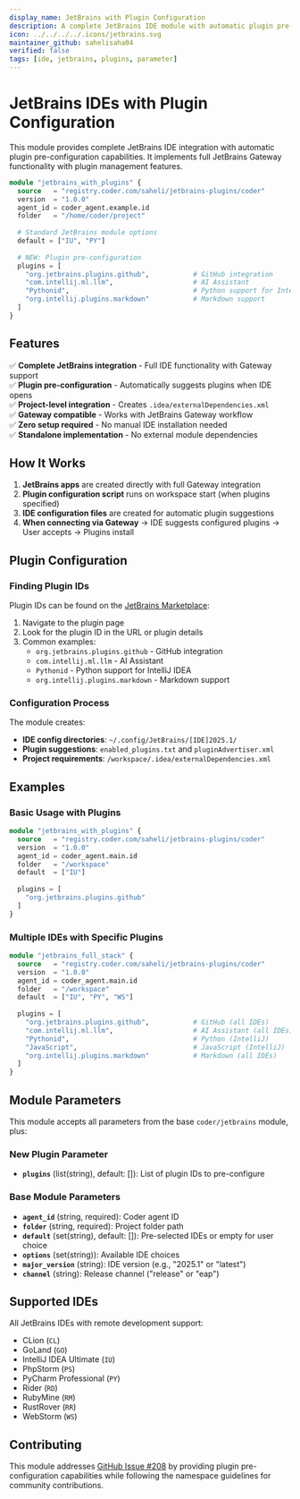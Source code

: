 ```yaml
---
display_name: JetBrains with Plugin Configuration
description: A complete JetBrains IDE module with automatic plugin pre-configuration for workspaces.
icon: ../../../../.icons/jetbrains.svg
maintainer_github: sahelisaha04
verified: false
tags: [ide, jetbrains, plugins, parameter]
---
```


# JetBrains IDEs with Plugin Configuration

This module provides complete JetBrains IDE integration with automatic plugin pre-configuration capabilities. It implements full JetBrains Gateway functionality with plugin management features.

```tf
module "jetbrains_with_plugins" {
  source   = "registry.coder.com/saheli/jetbrains-plugins/coder"
  version  = "1.0.0"
  agent_id = coder_agent.example.id
  folder   = "/home/coder/project"
  
  # Standard JetBrains module options
  default = ["IU", "PY"]
  
  # NEW: Plugin pre-configuration
  plugins = [
    "org.jetbrains.plugins.github",           # GitHub integration
    "com.intellij.ml.llm",                    # AI Assistant
    "Pythonid",                               # Python support for IntelliJ
    "org.intellij.plugins.markdown"           # Markdown support
  ]
}
```

## Features

✅ **Complete JetBrains integration** - Full IDE functionality with Gateway support  
✅ **Plugin pre-configuration** - Automatically suggests plugins when IDE opens  
✅ **Project-level integration** - Creates `.idea/externalDependencies.xml`  
✅ **Gateway compatible** - Works with JetBrains Gateway workflow  
✅ **Zero setup required** - No manual IDE installation needed  
✅ **Standalone implementation** - No external module dependencies

## How It Works

1. **JetBrains apps** are created directly with full Gateway integration
2. **Plugin configuration script** runs on workspace start (when plugins specified)
3. **IDE configuration files** are created for automatic plugin suggestions
4. **When connecting via Gateway** → IDE suggests configured plugins → User accepts → Plugins install

## Plugin Configuration

### Finding Plugin IDs

Plugin IDs can be found on the [JetBrains Marketplace](https://plugins.jetbrains.com/):

1. Navigate to the plugin page
2. Look for the plugin ID in the URL or plugin details
3. Common examples:
   - `org.jetbrains.plugins.github` - GitHub integration
   - `com.intellij.ml.llm` - AI Assistant
   - `Pythonid` - Python support for IntelliJ IDEA
   - `org.intellij.plugins.markdown` - Markdown support

### Configuration Process

The module creates:
- **IDE config directories**: `~/.config/JetBrains/[IDE]2025.1/`
- **Plugin suggestions**: `enabled_plugins.txt` and `pluginAdvertiser.xml`
- **Project requirements**: `/workspace/.idea/externalDependencies.xml`

## Examples

### Basic Usage with Plugins

```tf
module "jetbrains_with_plugins" {
  source   = "registry.coder.com/saheli/jetbrains-plugins/coder"
  version  = "1.0.0"
  agent_id = coder_agent.main.id
  folder   = "/workspace"
  default  = ["IU"]
  
  plugins = [
    "org.jetbrains.plugins.github"
  ]
}
```

### Multiple IDEs with Specific Plugins

```tf
module "jetbrains_full_stack" {
  source   = "registry.coder.com/saheli/jetbrains-plugins/coder"
  version  = "1.0.0"
  agent_id = coder_agent.main.id
  folder   = "/workspace"
  default  = ["IU", "PY", "WS"]
  
  plugins = [
    "org.jetbrains.plugins.github",           # GitHub (all IDEs)
    "com.intellij.ml.llm",                    # AI Assistant (all IDEs)
    "Pythonid",                               # Python (IntelliJ)
    "JavaScript",                             # JavaScript (IntelliJ)
    "org.intellij.plugins.markdown"           # Markdown (all IDEs)
  ]
}
```

## Module Parameters

This module accepts all parameters from the base `coder/jetbrains` module, plus:

### New Plugin Parameter

- **`plugins`** (list(string), default: []): List of plugin IDs to pre-configure

### Base Module Parameters

- **`agent_id`** (string, required): Coder agent ID
- **`folder`** (string, required): Project folder path
- **`default`** (set(string), default: []): Pre-selected IDEs or empty for user choice
- **`options`** (set(string)): Available IDE choices
- **`major_version`** (string): IDE version (e.g., "2025.1" or "latest")
- **`channel`** (string): Release channel ("release" or "eap")

## Supported IDEs

All JetBrains IDEs with remote development support:
- CLion (`CL`)
- GoLand (`GO`) 
- IntelliJ IDEA Ultimate (`IU`)
- PhpStorm (`PS`)
- PyCharm Professional (`PY`)
- Rider (`RD`)
- RubyMine (`RM`)
- RustRover (`RR`)
- WebStorm (`WS`)

## Contributing

This module addresses [GitHub Issue #208](https://github.com/coder/registry/issues/208) by providing plugin pre-configuration capabilities while following the namespace guidelines for community contributions.